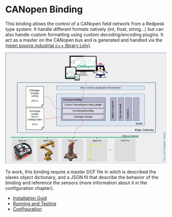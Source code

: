 # CANopen Binding

This binding allows the control of a CANopen field network from a Redpesk type system. It handle different formats natively (int, float, string...) but can also handle custom formatting using custom decoding/encoding plugins.
It act as a master on the CANopen bus and is generated and handled via the [(open source industrial c++ library Lely)](https://opensource.lely.com/canopen/).

![CANopen service architecture](images/CANopen-service-architecture.jpg)

To work, this binding require a master DCF file in witch is described the slaves object dictionary, and a JSON fil that describe the behavior of the binding and reference the sensors (more information about it in the configuration chapter).

* [Installation Guid](./2-installation_guide.html)
* [Running and Testing](./3-running_and_testing.html)
* [Configuration](./4-configuration.html)
